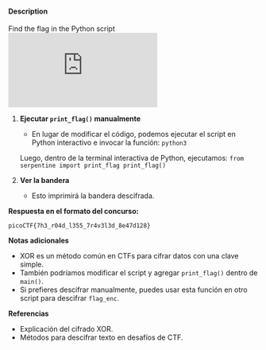 #### Description

Find the flag in the Python script![Download Python script](https://artifacts.picoctf.net/c/37/serpentine.py)

1. **Ejecutar `print_flag()` manualmente**
    
    - En lugar de modificar el código, podemos ejecutar el script en Python interactivo e invocar la función:
    `python3`
    
    Luego, dentro de la terminal interactiva de Python, ejecutamos:
    `from serpentine import print_flag print_flag()`
    
2. **Ver la bandera**
    
    - Esto imprimirá la bandera descifrada.

**Respuesta en el formato del concurso:**

`picoCTF{7h3_r04d_l355_7r4v3l3d_8e47d128}`

**Notas adicionales**

- XOR es un método común en CTFs para cifrar datos con una clave simple.
- También podríamos modificar el script y agregar `print_flag()` dentro de `main()`.
- Si prefieres descifrar manualmente, puedes usar esta función en otro script para descifrar `flag_enc`.

**Referencias**

- Explicación del cifrado XOR.
- Métodos para descifrar texto en desafíos de CTF.